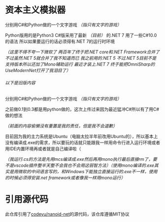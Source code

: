 # 资本主义模拟器
分别用C#和Python做的一个文字游戏
*（指只有文字的游戏）*

Python版用的是Python3 C#版采用了最新 *（目前）* 的.NET 7 用了一些C#10.0的语法 所以如果要运行的话必须得有.NET 7的运行时环境

*（这里不得不夸一下微软了 两百年了终于把.NET core和.NET Framework合并了 不过虽然.NET 5就合并了我不知道而已 我之前用的.NET 5 不过.NET 5目前不是支持版本所以还加了Mono辅助运行 最近才装上.NET 7 终于能把OmniSharp的UseModernNet打开了我泪目了）*

###### 以下是旧版内容
分别用C#和Python做的一个文字游戏
*（指只有文字的游戏）*

之前做0.1到0.3都是用python做的，这次上传过来因为最近猛冲C#所以有了用C#做的想法

*（前面的内容偷懒没有重置是我的责任，但是我不会道歉）*

目前因为我的主力系统是Ubuntu（电脑太拉半年前改用Ubuntu的），所以基本上没有编译成.exe的需求，所以要玩的话就只能跟我一样用命令行进入运行环境或者用IDE内置环境再或者就是自己编译啦（

*（我运行.cs的方法是先用mcs编译成.exe然后再用mono执行最后直接rm了，要不是vscode插件整半天整不会我也不会用这弱智方法）（使用mono编译的.exe其实是用微软的中间语言写的，和Windows下能独立直接运行的.exe不一样，使用的时候必须得安装.net framework或者像我一样用mono运行）*

# 引用源代码
此仓库引用了[codeyu/nanoid-net](https:github.com/codeyu/nanoid-net)的源代码，该仓库遵循MIT协议
